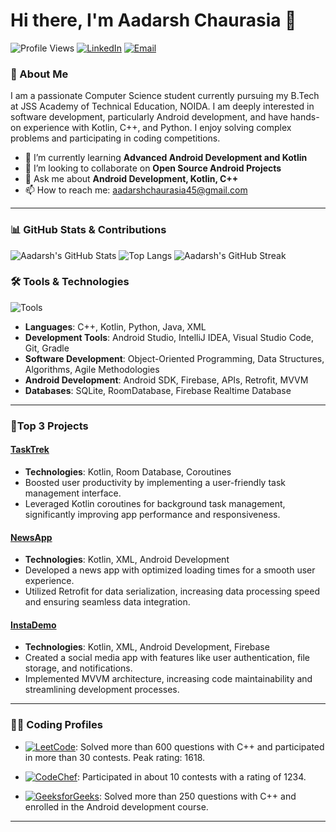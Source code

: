# Hi there, I'm Aadarsh Chaurasia 👋
![Profile Views](https://komarev.com/ghpvc/?username=Aadarsh45&color=brightgreen)
[![LinkedIn](https://img.shields.io/badge/LinkedIn-0077B5?logo=linkedin&logoColor=white)](https://www.linkedin.com/in/aadarsh-chaurasia-876588231)
[![Email](https://img.shields.io/badge/Email-D14836?logo=gmail&logoColor=white)](mailto:aadarshchaurasia45@gmail.com)

### 🚀 About Me
I am a passionate Computer Science student currently pursuing my B.Tech at JSS Academy of Technical Education, NOIDA. I am deeply interested in software development, particularly Android development, and have hands-on experience with Kotlin, C++, and Python. I enjoy solving complex problems and participating in coding competitions.

- 🌱 I’m currently learning **Advanced Android Development and Kotlin**
- 👯 I’m looking to collaborate on **Open Source Android Projects**
- 💬 Ask me about **Android Development, Kotlin, C++**
- 📫 How to reach me: aadarshchaurasia45@gmail.com
---
### 📊 GitHub Stats & Contributions
![Aadarsh's GitHub Stats](https://github-readme-stats.vercel.app/api?username=Aadarsh45&show_icons=true&theme=radical)
![Top Langs](https://github-readme-stats.vercel.app/api/top-langs/?username=Aadarsh45&layout=compact&theme=radical)
![Aadarsh's GitHub Streak](https://github-readme-streak-stats.herokuapp.com/?user=Aadarsh45&theme=radical)



### 🛠️ Tools & Technologies
![Tools](https://skillicons.dev/icons?i=kotlin,cpp,c,py,androidstudio,git,github,gradle,vscode,windows,firebase,git,github,idea)

- **Languages**: C++, Kotlin, Python, Java, XML
- **Development Tools**: Android Studio, IntelliJ IDEA, Visual Studio Code, Git, Gradle
- **Software Development**: Object-Oriented Programming, Data Structures, Algorithms, Agile Methodologies
- **Android Development**: Android SDK, Firebase, APIs, Retrofit, MVVM
- **Databases**: SQLite, RoomDatabase, Firebase Realtime Database

---



### 💼Top 3 Projects
#### [TaskTrek](https://github.com/Aadarsh45/TaskTrek)
- **Technologies**: Kotlin, Room Database, Coroutines
- Boosted user productivity by implementing a user-friendly task management interface.
- Leveraged Kotlin coroutines for background task management, significantly improving app performance and responsiveness.

#### [NewsApp](https://github.com/Aadarsh45/NewsApp)
- **Technologies**: Kotlin, XML, Android Development
- Developed a news app with optimized loading times for a smooth user experience.
- Utilized Retrofit for data serialization, increasing data processing speed and ensuring seamless data integration.

#### [InstaDemo](https://github.com/Aadarsh45/InstaDemo)
- **Technologies**: Kotlin, XML, Android Development, Firebase
- Created a social media app with features like user authentication, file storage, and notifications.
- Implemented MVVM architecture, increasing code maintainability and streamlining development processes.

---

### 🧑‍💻 Coding Profiles
- [![LeetCode](https://img.shields.io/badge/-LeetCode-FFA116?style=flat&logo=LeetCode&logoColor=black)](https://leetcode.com/Aadarsh_001/): Solved more than 600 questions with C++ and participated in more than 30 contests. Peak rating: 1618.

- [![CodeChef](https://img.shields.io/badge/-CodeChef-5B4638?style=flat&logo=CodeChef&logoColor=white)](https://www.codechef.com/users/aadarsh_01/): Participated in about 10 contests with a rating of 1234.

- [![GeeksforGeeks](https://img.shields.io/badge/-GeeksforGeeks-0F9D58?style=flat&logo=GeeksforGeeks&logoColor=white)](https://auth.geeksforgeeks.org/user/aadarshchaurasia45/): Solved more than 250 questions with C++ and enrolled in the Android development course.


---



